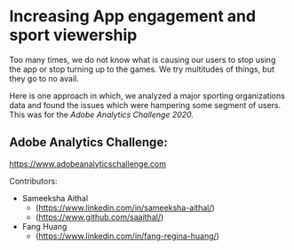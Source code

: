 # Increasing App engagement and sport viewership

Too many times, we do not know what is causing our users to stop using the app or stop turning up to the games.
We try multitudes of things, but they go to no avail.

Here is one approach in which, we analyzed a major sporting organizations data and found the issues which were hampering some segment of users. This was for the <i>Adobe Analytics Challenge 2020.</i> 





## Adobe Analytics Challenge:
https://www.adobeanalyticschallenge.com
  
  
Contributors:

* Sameeksha Aithal
  * (https://www.linkedin.com/in/sameeksha-aithal/) <br>
  * (https://www.github.com/saaithal/) <br>
* Fang Huang 
  * (https://www.linkedin.com/in/fang-regina-huang/)
